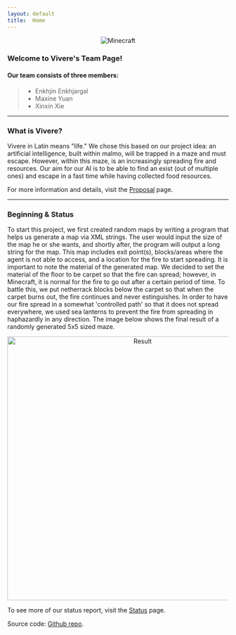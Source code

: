 ```yaml
---
layout: default
title:  Home
---
```


<p align="center">
    <img src="https://gonintendo.com/system/file_uploads/uploads/000/041/527/original/minecraft-600x333.png" alt="Minecraft" />
</p>


### Welcome to Vivere's Team Page! 

#### Our team consists of three members:

> * Enkhjin Enkhjargal
> * Maxine Yuan
> * Xinxin Xie

---

### What is Vivere?
Vivere in Latin means "life." We chose this based on our project idea: an artificial intelligence, built within malmo, will be trapped in a maze and must escape. However, within this maze, is an increasingly spreading fire and resources. Our aim for our AI is to be able to find an exist (out of multiple ones) and escape in a fast time while having collected food resources.

For more information and details, visit the [Proposal](proposal.html) page.

---

### Beginning & Status
To start this project, we first created random maps by writing a program that helps us generate a map via XML strings. The user would input the size of the map he or she wants, and shortly after, the program will output a long string for the map. This map includes exit point(s), blocks/areas where the agent is not able to access, and a location for the fire to start spreading. It is important to note the material of the generated map. We decided to set the material of the floor to be carpet so that the fire can spread; however, in Minecraft, it is normal for the fire to go out after a certain period of time. To battle this, we put netherrack blocks below the carpet so that when the carpet burns out, the fire continues and never estinguishes. In order to have our fire spread in a somewhat 'controlled path' so that it does not spread everywhere, we used sea lanterns to prevent the fire from spreading in haphazardly in any direction. The image below shows the final result of a randomly generated 5x5 sized maze. 

<p align="center">
    <img src="https://raw.githubusercontent.com/Enhjin/Vivere/master/homepage%20img.png" alt="Result"  width="600" height="600"/>
</p>

To see more of our status report, visit the [Status](status.html) page.


Source code: [Github repo](https://github.com/Enhjin/Vivere "Github repo").
